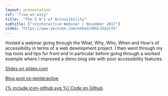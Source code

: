 ```yaml
---
layout: presentation
ref: "five-ws-a11y"
title:  "The 5 W's of Accessibility"
subtitle: ["reinteractive Webinar | November 2017"]
video: "https://www.youtube.com/embed/dDULIHa2cVk"
---
```


Hosted a webinar going through the What, Why, Who, When and How's of accessibility in terms of a web development project. I then went through my top tools and tips for front end in particular before going through a worked example where I improved a demo blog site with poor accessibility features.


[Slides on slides.com](http://slides.com/rhianaheath/deck-5)

[Blog post on reinteractive](https://reinteractive.com/posts/346-the-five-w-s-of-accessibility)

<a href="https://github.com/Rhiana/a11y_demo" target="_blank">
  <span class="icon icon--github">{% include icon-github.svg %}</span>
  Code on Github
</a>
